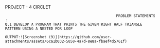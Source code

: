 PROJECT - 4
            CIRCLET

                                                       PROBLEM STATEMENTS :
    Q.1 DEVELOP A PROGRAM THAT PRINTS THE GIVEN RIGHT HALF TRIANGLE PATTERN USING A NESTED FOR LOOP

    OUTPUT:![Screenshot (9)](https://github.com/user-attachments/assets/6ca1b032-5050-4a7d-8e8a-fbaef4d5761f)
